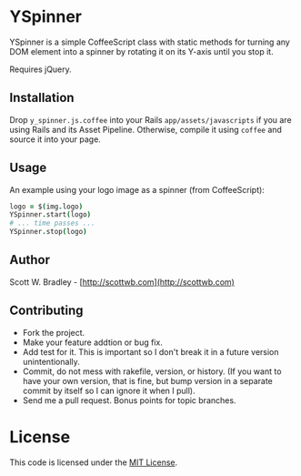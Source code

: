 # YSpinner

YSpinner is a simple CoffeeScript class with static methods for turning any DOM element into a spinner by rotating it on its Y-axis until you stop it.

Requires jQuery.

## Installation
Drop `y_spinner.js.coffee` into your Rails `app/assets/javascripts` if you are using Rails and its Asset Pipeline. Otherwise, compile it using `coffee` and source it into your page.

## Usage

An example using your logo image as a spinner (from CoffeeScript):

```coffee
logo = $(img.logo)
YSpinner.start(logo)
# ... time passes ...
YSpinner.stop(logo)
```

## Author

Scott W. Bradley - [http://scottwb.com](http://scottwb.com)

## Contributing

* Fork the project.
* Make your feature addtion or bug fix.
* Add test for it. This is important so I don't break it in a future version unintentionally.
* Commit, do not mess with rakefile, version, or history. (If you want to have your own version, that is fine, but bump version in a separate commit by itself so I can ignore it when I pull).
* Send me a pull request. Bonus points for topic branches.

# License

This code is licensed under the [MIT License](https://github.com/scottwb/y-spinner/blob/master/LICENSE.md).
